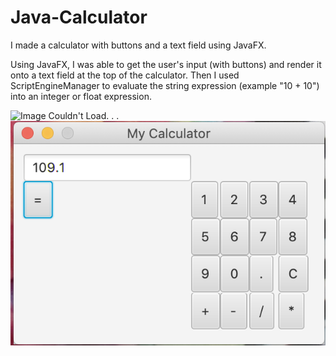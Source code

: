 # Java-Calculator
I made a calculator with buttons and a text field using JavaFX.

Using JavaFX, I was able to get the user's input (with buttons) and render it onto a text field at the top of the calculator.
Then I used ScriptEngineManager to evaluate the string expression (example "10 + 10") into an integer or float expression.

![Image Couldn't Load. . .](calculator_screenshot1.png)
![Image Couldn't Load. . .](calculator_screenshot2.png)
